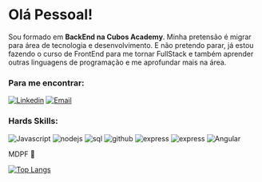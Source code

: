# Olá Pessoal!
Sou formado em **BackEnd na Cubos Academy**.
Minha pretensão é migrar para área de tecnologia e desenvolvimento.
E não pretendo parar, já estou fazendo o curso de FrontEnd para me tornar FullStack e também aprender outras linguagens de programação e me aprofundar mais na área.

### Para me encontrar:

[![Linkedin](https://img.shields.io/badge/LinkedIn-0077B5?style=for-the-badge&logo=linkedin&logoColor=white)](https://www.linkedin.com/in/fl%C3%A1vio-cardoso-093391139)
[![Email](https://img.shields.io/badge/Gmail-D14836?style=for-the-badge&logo=gmail&logoColor=white)](https://is.gd/ADTY8c)

### Hards Skills:

![Javascript](https://img.shields.io/badge/JavaScript-323330?style=for-the-badge&logo=javascript&logoColor=F7DF1E)
![nodejs](https://img.shields.io/badge/Node.js-339933?style=for-the-badge&logo=nodedotjs&logoColor=white)
![sql](	https://img.shields.io/badge/PostgreSQL-316192?style=for-the-badge&logo=postgresql&logoColor=white)
![github](https://img.shields.io/badge/GitHub-100000?style=for-the-badge&logo=github&logoColor=white)
![express](https://img.shields.io/badge/Express.js-000000?style=for-the-badge&logo=express&logoColor=white)
![express](https://camo.githubusercontent.com/28dbf3b23a3ce9530e3f89a548b08789d4432a5141ea0863c39e4e84a8ae8f52/68747470733a2f2f696d672e736869656c64732e696f2f6e706d2f762f747970657363726970743f636f6c6f723d626c61636b266c6162656c3d54797065736372697074266c6f676f3d74797065736372697074266c6f676f436f6c6f723d626c7565)
![Angular](https://img.shields.io/badge/Angular-DD0031?style=for-the-badge&logo=angular&logoColor=white)



MDPF :pray:

[![Top Langs](https://github-readme-stats.vercel.app/api/top-langs/?username=flaviopcsilva&layout=compact&custom_title=Linguagens%20%mais%20%utilizadas)](https://github.com/flaviopcsilva)
